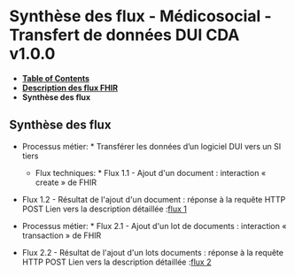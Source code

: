 # Synthèse des flux - Médicosocial - Transfert de données DUI CDA v1.0.0

* [**Table of Contents**](toc.md)
* [**Description des flux FHIR**](description_flux.md)
* **Synthèse des flux**

## Synthèse des flux

* Processus métier: * Transférer les données d’un logiciel DUI vers un SI tiers

  * Flux techniques: * Flux 1.1 - Ajout d'un document : interaction « create » de FHIR
* Flux 1.2 - Résultat de l'ajout d'un document : réponse à la requête HTTP POST
Lien vers la description détaillée :[flux 1](description_flux_1_ajout_doc.md)
* Processus métier: * Flux 2.1 - Ajout d'un lot de documents : interaction « transaction » de FHIR
* Flux 2.2 - Résultat de l'ajout d'un lots documents : réponse à la requête HTTP POST
Lien vers la description détaillée :[flux 2](description_flux_2_ajout_lot_doc.md)

